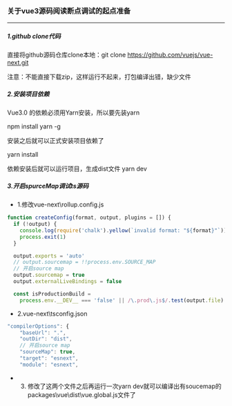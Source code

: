 ### 关于vue3源码阅读断点调试的起点准备
---

##### 1.github clone代码
直接将github源码仓库clone本地：git clone https://github.com/vuejs/vue-next.git

注意：不能直接下载zip，这样运行不起来，打包编译出错，缺少文件

##### 2.安装项目依赖
Vue3.0 的依赖必须用Yarn安装，所以要先装yarn

npm install yarn -g

安装之后就可以正式安装项目依赖了

yarn install

依赖安装后就可以运行项目，生成dist文件
yarn dev

##### 3.开启spurceMap调试ts源码

+ 1.修改vue-next\rollup.config.js

```js
function createConfig(format, output, plugins = []) {
  if (!output) {
    console.log(require('chalk').yellow(`invalid format: "${format}"`))
    process.exit(1)
  }

  output.exports = 'auto'
  // output.sourcemap = !!process.env.SOURCE_MAP
  // 开启source map
  output.sourcemap = true
  output.externalLiveBindings = false

  const isProductionBuild =
    process.env.__DEV__ === 'false' || /\.prod\.js$/.test(output.file)
```

+ 2.vue-next\tsconfig.json

```js
"compilerOptions": {
    "baseUrl": ".",
    "outDir": "dist",
    // 开启source map
    "sourceMap": true,
    "target": "esnext",
    "module": "esnext",
```

+ 3. 修改了这两个文件之后再运行一次yarn dev就可以编译出有soucemap的packages\vue\dist\vue.global.js文件了